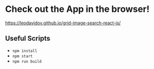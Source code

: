# Check out the App in the browser!

https://leodavidov.github.io/grid-image-search-react-js/

## Useful Scripts

-   `npm install`
-   `npm start`
-   `npm run build`
